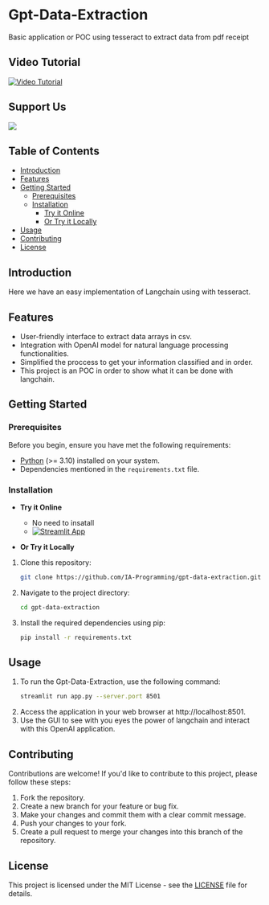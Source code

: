 # Gpt-Data-Extraction
Basic application or POC using tesseract to extract data from pdf receipt

## Video Tutorial

[![Video Tutorial](https://img.youtube.com/vi/v_cfORExneQ/0.jpg)](https://www.youtube.com/watch?v=v_cfORExneQ)

## **Support Us**

<a href="https://www.buymeacoffee.com/blazzmocompany"><img src="https://img.buymeacoffee.com/button-api/?text=Buy me a coffee&emoji=&slug=blazzmocompany&button_colour=40DCA5&font_colour=ffffff&font_family=Cookie&outline_colour=000000&coffee_colour=FFDD00"></a>

## Table of Contents

- [Introduction](#introduction)
- [Features](#features)
- [Getting Started](#getting-started)
  - [Prerequisites](#prerequisites)
  - [Installation](#installation)
    - [Try it Online](#try-it-online)
    - [Or Try it Locally](#or-try-it-locally)
- [Usage](#usage)
- [Contributing](#contributing)
- [License](#license)

## Introduction

Here we have an easy implementation of Langchain using with tesseract.

## Features

- User-friendly interface to extract data arrays in csv.
- Integration with OpenAI model for natural language processing functionalities.
- Simplified the proccess to get your information classified and in order.
- This project is an POC in order to show what it can be done with langchain.

## Getting Started

### Prerequisites

Before you begin, ensure you have met the following requirements:

- [Python](https://www.python.org/) (>= 3.10) installed on your system.
- Dependencies mentioned in the `requirements.txt` file.

### Installation
- **Try it Online**
  
  - No need to insatall
  - [![Streamlit App](https://static.streamlit.io/badges/streamlit_badge_black_white.svg)](https://data-reciept-extractor.streamlit.app/)
- **Or Try it Locally**

1. Clone this repository:

   ```bash
   git clone https://github.com/IA-Programming/gpt-data-extraction.git
   ```

2. Navigate to the project directory:

    ```bash
    cd gpt-data-extraction
    ```

3. Install the required dependencies using pip:

    ```bash
    pip install -r requirements.txt
    ```

## Usage

1. To run the Gpt-Data-Extraction, use the following command:
    ```bash
    streamlit run app.py --server.port 8501
    ```
2. Access the application in your web browser at http://localhost:8501.
3. Use the GUI to see with you eyes the power of langchain and interact with this OpenAI application.

## Contributing

Contributions are welcome! If you'd like to contribute to this project, please follow these steps:
1. Fork the repository.
2. Create a new branch for your feature or bug fix.
3. Make your changes and commit them with a clear commit message.
4. Push your changes to your fork.
5. Create a pull request to merge your changes into this branch of the repository.

## License

This project is licensed under the MIT License - see the [LICENSE](LICENSE) file for details.